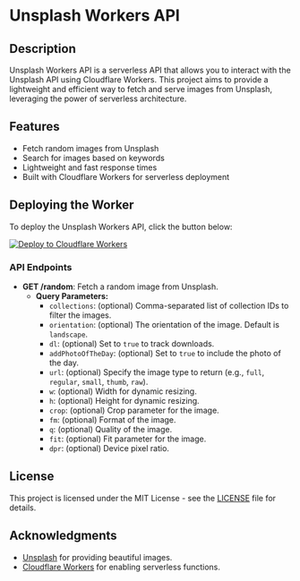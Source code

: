 # Unsplash Workers API

## Description
Unsplash Workers API is a serverless API that allows you to interact with the Unsplash API using Cloudflare Workers. This project aims to provide a lightweight and efficient way to fetch and serve images from Unsplash, leveraging the power of serverless architecture.

## Features
- Fetch random images from Unsplash
- Search for images based on keywords
- Lightweight and fast response times
- Built with Cloudflare Workers for serverless deployment

## Deploying the Worker

To deploy the Unsplash Workers API, click the button below:

[![Deploy to Cloudflare Workers](https://deploy.workers.cloudflare.com/button.svg)](https://cloudflare.com/workers)

### API Endpoints

- **GET /random**: Fetch a random image from Unsplash.
  - **Query Parameters:**
    - `collections`: (optional) Comma-separated list of collection IDs to filter the images.
    - `orientation`: (optional) The orientation of the image. Default is `landscape`.
    - `dl`: (optional) Set to `true` to track downloads.
    - `addPhotoOfTheDay`: (optional) Set to `true` to include the photo of the day.
    - `url`: (optional) Specify the image type to return (e.g., `full`, `regular`, `small`, `thumb`, `raw`).
    - `w`: (optional) Width for dynamic resizing.
    - `h`: (optional) Height for dynamic resizing.
    - `crop`: (optional) Crop parameter for the image.
    - `fm`: (optional) Format of the image.
    - `q`: (optional) Quality of the image.
    - `fit`: (optional) Fit parameter for the image.
    - `dpr`: (optional) Device pixel ratio.

## License

This project is licensed under the MIT License - see the [LICENSE](LICENSE) file for details.

## Acknowledgments

- [Unsplash](https://unsplash.com) for providing beautiful images.
- [Cloudflare Workers](https://workers.cloudflare.com) for enabling serverless functions.
